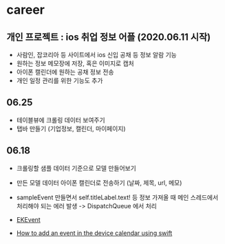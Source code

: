 # career

## 개인 프로젝트 : ios 취업 정보 어플 (2020.06.11 시작)
- 사람인, 잡코리아 등 사이트에서 ios 신입 공채 등 정보 알람 기능
- 원하는 정보 메모장에 저장, 혹은 이미지로 캡처
- 아이폰 캘린더에 원하는 공채 정보 전송
- 개인 일정 관리를 위한 기능도 추가

## 06.25
- 테이블뷰에 크롤링 데이터 보여주기
- 탭바 만들기 (기업정보, 캘린더, 마이페이지)

## 06.18
- 크롤링할 샘플 데이터 기준으로 모델 만들어보기
- 만든 모델 데이터 아이폰 캘린더로 전송하기 (날짜, 제목, url, 메모)

- sampleEvent 만들면서 self.titleLabel.text! 등 정보 가져올 때 메인 스레드에서 처리해야 되는 에러 발생 -> DispatchQueue 에서 처리

- [EKEvent](https://developer.apple.com/documentation/eventkit/ekevent)
- [How to add an event in the device calendar using swift](https://stackoverflow.com/questions/28379603/how-to-add-an-event-in-the-device-calendar-using-swift/36723472)
